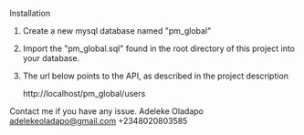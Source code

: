 Installation

1. Create a new mysql database named "pm_global"

2. Import the "pm_global.sql" found in the root directory of this project into your database.

3. The url below points to the API, as described in the project description

    http://localhost/pm_global/users
    
    

Contact me if you have any issue.
Adeleke Oladapo
adelekeoladapo@gmail.com
+2348020803585
